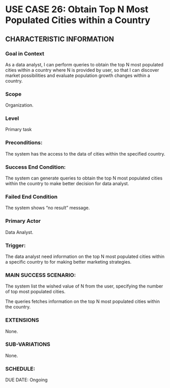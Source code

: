 # USE CASE 26: Obtain Top N Most Populated Cities within a Country
## CHARACTERISTIC INFORMATION
### Goal in Context
As a data analyst, I can perform queries to obtain the top N most populated cities within a country where N is provided by user, so that I can discover market possibilities and evaluate population growth changes within a country.
### Scope
Organization.
### Level
Primary task
### Preconditions:
The system has the access to the data of cities within the specified country.
### Success End Condition: 
The system can generate queries to obtain the top N most populated cities within the country to make better decision for data analyst.
### Failed End Condition
The system shows “no result” message.
### Primary Actor
Data Analyst.
### Trigger: 
The data analyst need information on the top N most populated cities within a specific country to for making better marketing strategies.
### MAIN SUCCESS SCENARIO:
The system list the wished value of N from the user, specifying the number of top most populated cities. 

The queries fetches information on the top N most populated cities within the country.
### EXTENSIONS
None.
### SUB-VARIATIONS
None.
### SCHEDULE:
DUE DATE: Ongoing
